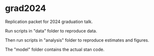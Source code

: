 # grad2024
Replication packet for 2024 graduation talk.

Run scripts in "data" folder to reproduce data.

Then run scripts in "analysis" folder to reproduce estimates and figures.

The "model" folder contains the actual stan code. 
